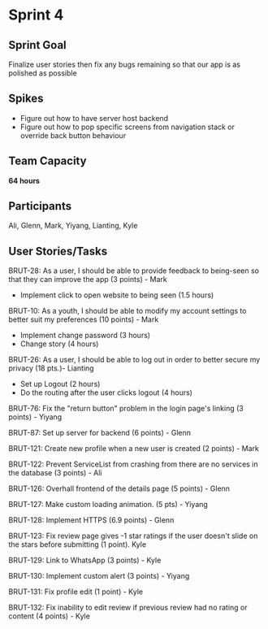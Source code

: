 # Sprint 4

## Sprint Goal
Finalize user stories then fix any bugs remaining so that our app is as polished as possible

## Spikes
- Figure out how to have server host backend
- Figure out how to pop specific screens from navigation stack or override back button behaviour

## Team Capacity
**64 hours**

## Participants
Ali, Glenn, Mark, Yiyang, Lianting, Kyle

## User Stories/Tasks

BRUT-28: As a user, I should be able to provide feedback to being-seen so that they can improve the app (3 points) - Mark
- Implement click to open website to being seen (1.5 hours)

BRUT-10: As a youth, I should be able to modify my account settings to better suit my preferences (10 points) - Mark
- Implement change password (3 hours)
- Change story (4 hours)

BRUT-26: As a user, I should be able to log out in order to better secure my privacy (18 pts.)- Lianting
- Set up Logout (2 hours)
- Do the routing after the user clicks logout (4 hours)

BRUT-76: Fix the "return button" problem in the login page's linking (3 points) - Yiyang

BRUT-87: Set up server for backend (6 points) - Glenn

BRUT-121: Create new profile when a new user is created (2 points) - Mark

BRUT-122: Prevent ServiceList from crashing from there are no services in the database (3 points) - Ali

BRUT-126: Overhall frontend of the details page (5 points)  - Glenn

BRUT-127: Make custom loading animation. (5 pts) - Yiyang

BRUT-128: Implement HTTPS (6.9 points) - Glenn

BRUT-123: Fix review page gives -1 star ratings if the user doesn't slide on the stars before submitting (1 point). Kyle

BRUT-129: Link to WhatsApp (3 points) - Kyle

BRUT-130: Implement custom alert (3 points) - Yiyang

BRUT-131: Fix profile edit (1 point) - Kyle

BRUT-132: Fix inability to edit review if previous review had no rating or content (4 points) - Kyle
 

